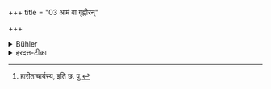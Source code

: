 +++
title = "03 आमं वा गृह्णीरन्"

+++

<details><summary>Bühler</summary>

3. Or they (Brāhmaṇa householders) may accept (from an Ugra) uncooked or (a little) unflavoured boiled food.
</details>

<details><summary>हरदत्त-टीका</summary>

## सूत्रम्
आमं वा गृह्णीरन् ॥ ३ ॥  
## टिप्पनी
पूर्वोक्तेष्वामं स्वयमेव वा गृह्णीरन् द्विजा इति[^२] हारीतस्यैव पक्षः ॥ ३ ॥  

[^२]:

    हारीताचार्यस्य, इति छ. पु.
</details>
